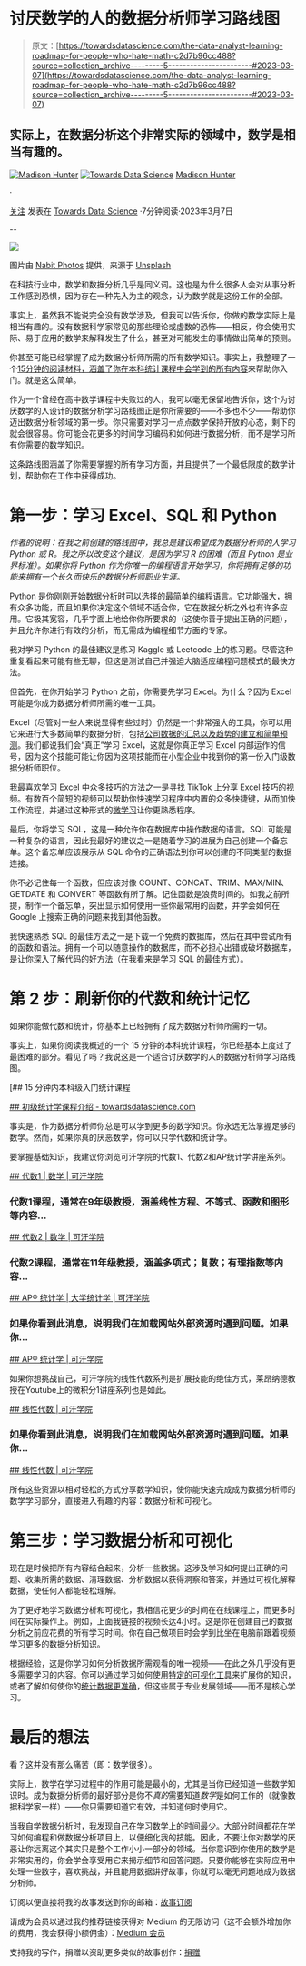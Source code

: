 # 讨厌数学的人的数据分析师学习路线图

> 原文：[https://towardsdatascience.com/the-data-analyst-learning-roadmap-for-people-who-hate-math-c2d7b96cc488?source=collection_archive---------5-----------------------#2023-03-07](https://towardsdatascience.com/the-data-analyst-learning-roadmap-for-people-who-hate-math-c2d7b96cc488?source=collection_archive---------5-----------------------#2023-03-07)

## 实际上，在数据分析这个非常实际的领域中，数学是相当有趣的。

[![Madison Hunter](../Images/fa84176a13175e75944b49e110b92e14.png)](https://madison13.medium.com/?source=post_page-----c2d7b96cc488--------------------------------) [![Towards Data Science](../Images/a6ff2676ffcc0c7aad8aaf1d79379785.png)](https://towardsdatascience.com/?source=post_page-----c2d7b96cc488--------------------------------) [Madison Hunter](https://madison13.medium.com/?source=post_page-----c2d7b96cc488--------------------------------)

·

[关注](https://medium.com/m/signin?actionUrl=https%3A%2F%2Fmedium.com%2F_%2Fsubscribe%2Fuser%2F6a8c6841e521&operation=register&redirect=https%3A%2F%2Ftowardsdatascience.com%2Fthe-data-analyst-learning-roadmap-for-people-who-hate-math-c2d7b96cc488&user=Madison+Hunter&userId=6a8c6841e521&source=post_page-6a8c6841e521----c2d7b96cc488---------------------post_header-----------) 发表在 [Towards Data Science](https://towardsdatascience.com/?source=post_page-----c2d7b96cc488--------------------------------) ·7分钟阅读·2023年3月7日

--

![](../Images/7106c238c398c2a761a927621b210e01.png)

图片由 [Nabit Photos](https://unsplash.com/@nabit_photos?utm_source=medium&utm_medium=referral) 提供，来源于 [Unsplash](https://unsplash.com/?utm_source=medium&utm_medium=referral)

在科技行业中，数学和数据分析几乎是同义词。这也是为什么很多人会对从事分析工作感到恐惧，因为存在一种先入为主的观念，认为数学就是这份工作的全部。

事实上，虽然我不能说完全没有数学涉及，但我可以告诉你，你做的数学实际上是相当有趣的。没有数据科学家常见的那些理论或虚数的恐怖——相反，你会使用实际、易于应用的数学来解释发生了什么，甚至对可能发生的事情做出简单的预测。

你甚至可能已经掌握了成为数据分析师所需的所有数学知识。事实上，我整理了一个[15分钟的阅读材料，涵盖了你在本科统计课程中会学到的所有内容](/an-undergraduate-level-introductory-statistics-course-in-15-minutes-51996bb7caf3)来帮助你入门。就是这么简单。

作为一个曾经在高中数学课程中失败过的人，我可以毫无保留地告诉你，这个为讨厌数学的人设计的数据分析学习路线图正是你所需要的——不多也不少——帮助你迈出数据分析领域的第一步。你只需要对学习一点点数学保持开放的心态，剩下的就会很容易。你可能会花更多的时间学习编码和如何进行数据分析，而不是学习所有你需要的数学知识。

这条路线图涵盖了你需要掌握的所有学习方面，并且提供了一个最低限度的数学计划，帮助你在工作中获得成功。

# 第一步：学习 Excel、SQL 和 Python

*作者的说明：在我之前创建的路线图中，我总是建议希望成为数据分析师的人学习 Python 或 R。我之所以改变这个建议，是因为学习 R 的困难（而且 Python 是业界标准）。如果你将 Python 作为你唯一的编程语言开始学习，你将拥有足够的功能来拥有一个长久而快乐的数据分析师职业生涯。*

Python 是你刚刚开始数据分析时可以选择的最简单的编程语言。它功能强大，拥有众多功能，而且如果你决定这个领域不适合你，它在数据分析之外也有许多应用。它极其宽容，几乎字面上地给你你所要求的（这使你善于提出正确的问题），并且允许你进行有效的分析，而无需成为编程细节方面的专家。

我对学习 Python 的最佳建议是练习 Kaggle 或 Leetcode 上的练习题。尽管这种重复看起来可能有些无聊，但这是测试自己并强迫大脑适应编程问题模式的最快方法。

但首先，在你开始学习 Python 之前，你需要先学习 Excel。为什么？因为 Excel 可能是你成为数据分析师所需的唯一工具。

Excel（尽管对一些人来说显得有些过时）仍然是一个非常强大的工具，你可以用它来进行大多数简单的数据分析，包括[公司数据的汇总以及趋势的建立和简单预测](https://support.microsoft.com/en-us/office/analyze-data-in-excel-3223aab8-f543-4fda-85ed-76bb0295ffc4)。我们都说我们会“真正”学习 Excel，这就是你真正学习 Excel 内部运作的信号，因为这个技能可能让你因为这项技能而在小型企业中找到你的第一份入门级数据分析师职位。

我最喜欢学习 Excel 中众多技巧的方法之一是寻找 TikTok 上分享 Excel 技巧的视频。有数百个简短的视频可以帮助你快速学习程序中内置的众多快捷键，从而加快工作流程，并通过这种形式的[微学习](https://madison13.medium.com/how-microlearning-can-help-you-improve-your-data-science-skills-in-less-than-10-minutes-per-day-6499348228d7)让你更熟悉程序。

最后，你将学习 SQL，这是一种允许你在数据库中操作数据的语言。SQL 可能是一种复杂的语言，因此我最好的建议之一是随着学习的进展为自己创建一个备忘单。这个备忘单应该展示从 SQL 命令的正确语法到你可以创建的不同类型的数据连接。

你不必记住每一个函数，但应该对像 COUNT、CONCAT、TRIM、MAX/MIN、GETDATE 和 CONVERT 等函数有所了解。记住函数是浪费时间的。如我之前所提，制作一个备忘单，突出显示如何使用一些你最常用的函数，并学会如何在 Google 上搜索正确的问题来找到其他函数。

我快速熟悉 SQL 的最佳方法之一是下载一个免费的数据库，然后在其中尝试所有的函数和语法。拥有一个可以随意操作的数据库，而不必担心出错或破坏数据库，是让你深入了解代码的好方法（在我看来是学习 SQL 的最佳方式）。

# 第 2 步：刷新你的代数和统计记忆

如果你能做代数和统计，你基本上已经拥有了成为数据分析师所需的一切。

事实上，如果你阅读我概述的一个 15 分钟的本科统计课程，你已经基本上度过了最困难的部分。看见了吗？我说这是一个适合讨厌数学的人的数据分析师学习路线图。

[](/an-undergraduate-level-introductory-statistics-course-in-15-minutes-51996bb7caf3?source=post_page-----c2d7b96cc488--------------------------------) [## 15 分钟内本科级入门统计课程

[## 初级统计学课程介绍 - towardsdatascience.com](/an-undergraduate-level-introductory-statistics-course-in-15-minutes-51996bb7caf3?source=post_page-----c2d7b96cc488--------------------------------)

事实是，作为数据分析师你总是可以学到更多的数学知识。你永远无法掌握足够的数学。然而，如果你真的厌恶数学，你可以只学代数和统计学。

要掌握基础知识，我建议你浏览可汗学院的代数1、代数2和AP统计学讲座系列。

[## 代数1 | 数学 | 可汗学院](https://www.khanacademy.org/math/algebra?source=post_page-----c2d7b96cc488--------------------------------)

### 代数1课程，通常在9年级教授，涵盖线性方程、不等式、函数和图形等内容…

[## 代数2 | 数学 | 可汗学院](https://www.khanacademy.org/math/algebra2?source=post_page-----c2d7b96cc488--------------------------------)

### 代数2课程，通常在11年级教授，涵盖多项式；复数；有理指数等内容…

[## AP®︎ 统计学 | 大学统计学 | 可汗学院](https://www.khanacademy.org/math/ap-statistics?source=post_page-----c2d7b96cc488--------------------------------)

### 如果你看到此消息，说明我们在加载网站外部资源时遇到问题。如果你…

[## AP®︎ 统计学 | 可汗学院](https://www.khanacademy.org/math/ap-statistics?source=post_page-----c2d7b96cc488--------------------------------)

如果你想挑战自己，可汗学院的线性代数系列是扩展技能的绝佳方式，莱昂纳德教授在Youtube上的微积分1讲座系列也是如此。

[## 线性代数 | 可汗学院](https://www.khanacademy.org/math/linear-algebra?source=post_page-----c2d7b96cc488--------------------------------)

### 如果你看到此消息，说明我们在加载网站外部资源时遇到问题。如果你…

[## 线性代数 | 可汗学院](https://www.khanacademy.org/math/linear-algebra?source=post_page-----c2d7b96cc488--------------------------------)

所有这些资源以相对轻松的方式分享数学知识，使你能快速完成成为数据分析师的数学学习部分，直接进入有趣的内容：数据分析和可视化。

# 第三步：学习数据分析和可视化

现在是时候把所有内容结合起来，分析一些数据。这涉及学习如何提出正确的问题、收集所需的数据、清理数据、分析数据以获得洞察和答案，并通过可视化解释数据，使任何人都能轻松理解。

为了更好地学习数据分析和可视化，我相信花更少的时间在在线课程上，而更多时间在实际操作上。例如，上面我链接的视频长达4小时。这是你在创建自己的数据分析之前应花费的所有学习时间。你在自己做项目时会学到比坐在电脑前跟着视频学习更多的数据分析知识。

根据经验，这是你学习如何分析数据所需观看的唯一视频——在此之外几乎没有更多需要学习的内容。你可以通过学习如何使用[特定的可视化工具](https://youtu.be/TPMlZxRRaBQ)来扩展你的知识，或者了解如何使你的[统计数据更准确](https://youtu.be/Zwwanld4T1w)，但这些属于专业发展领域——而不是核心学习。

# 最后的想法

看？这并没有那么痛苦（即：数学很多）。

实际上，数学在学习过程中的作用可能是最小的，尤其是当你已经知道一些数学知识时。成为数据分析师的最好部分是你不*真的*需要知道*数学*是如何工作的（就像数据科学家一样）——你只需要知道它有效，并知道何时使用它。

当我自学数据分析时，我发现自己在学习数学上的时间最少。大部分时间都花在学习如何编程和做数据分析项目上，以便细化我的技能。因此，不要让你对数学的厌恶让你远离这个其实只是整个工作小小一部分的领域。当你意识到你使用的数学是非常实用的，你会学会享受用它来揭示细节和回答问题。只要你能够在实际应用中处理一些数字，喜欢挑战，并且能用数据讲好故事，你就可以毫无问题地成为数据分析师。

订阅以便直接将我的故事发送到你的邮箱：[故事订阅](https://madison13.medium.com/subscribe)

请成为会员以通过我的推荐链接获得对 Medium 的无限访问（这不会额外增加你的费用，我会获得小额佣金）：[Medium 会员](https://madison13.medium.com/membership)

支持我的写作，捐赠以资助更多类似的故事创作：[捐赠](https://ko-fi.com/madisonhunter13)
